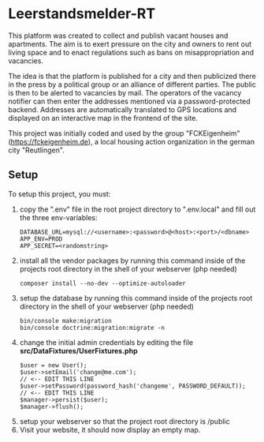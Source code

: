 # Leerstandsmelder-RT
 
This platform was created to collect and publish vacant houses and apartments. The aim is to exert pressure on the city and owners to rent out living space and to enact regulations such as bans on misappropriation and vacancies. 

The idea is that the platform is published for a city and then publicized there in the press by a political group or an alliance of different parties. The public is then to be alerted to vacancies by mail. The operators of the vacancy notifier can then enter the addresses mentioned via a password-protected backend. Addresses are automatically translated to GPS locations and displayed on an interactive map in the frontend of the site. 

This project was initially coded and used by the group "FCKEigenheim" (https://fckeigenheim.de), a local housing action organization in the german city "Reutlingen".

## Setup

To setup this project, you must:

1. copy the ".env" file in the root project directory to ".env.local" and fill out the three env-variables:
    ```
    DATABASE_URL=mysql://<username>:<password>@<host>:<port>/<dbname>
    APP_ENV=PROD
    APP_SECRET=<randomstring>
    ```
2. install all the vendor packages by running this command inside of the projects root directory in the shell of your webserver (php needed)
    ```
    composer install --no-dev --optimize-autoloader
    ```
3. setup the database by running this command inside of the projects root directory in the shell of your webserver (php needed)
    ```
    bin/console make:migration
    bin/console doctrine:migration:migrate -n
    ```
4. change the initial admin credentials by editing the file **src/DataFixtures/UserFixtures.php**
    ```
    $user = new User();
    $user->setEmail('change@me.com');                                   // <-- EDIT THIS LINE
    $user->setPassword(password_hash('changeme', PASSWORD_DEFAULT));    // <-- EDIT THIS LINE
    $manager->persist($user);
    $manager->flush();
    ```
4. setup your webserver so that the project root directory is /public
5. Visit your website, it should now display an empty map.